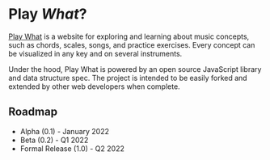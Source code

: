 # Play *What*?

[Play What](https://dan9418.github.io/play-what/) is a website for exploring and learning about music concepts, such as chords, scales, songs, and practice exercises. Every concept can be visualized in any key and on several instruments.

Under the hood, Play What is powered by an open source JavaScript library and data structure spec. The project is intended to be easily forked and extended by other web developers when complete. 

## Roadmap

- Alpha (0.1) - January 2022
- Beta (0.2) - Q1 2022
- Formal Release (1.0) - Q2 2022
